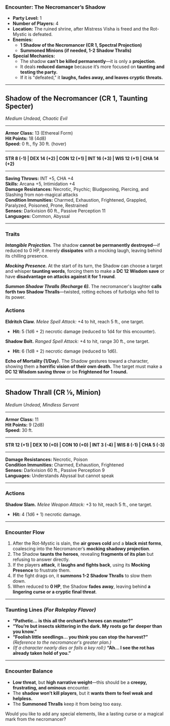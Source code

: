 ### **Encounter: The Necromancer’s Shadow**  
- **Party Level:** 1  
- **Number of Players:** 4  
- **Location:** The ruined shrine, after Mistress Visha is freed and the Rot-Mystic is defeated.  
- **Enemies:**  
  - **1 Shadow of the Necromancer (CR 1, Spectral Projection)**  
  - **Summoned Minions (if needed, 1-2 Shadow Thralls)**  
- **Special Mechanics:**  
  - The shadow **can’t be killed permanently**—it is only a **projection**.  
  - It deals **reduced damage** because it’s more focused on **taunting and testing the party.**  
  - If it is "defeated," it **laughs, fades away, and leaves cryptic threats.**  

---

## **Shadow of the Necromancer (CR 1, Taunting Specter)**  
*Medium Undead, Chaotic Evil*  
___  
**Armor Class:** 13 (Ethereal Form)  
**Hit Points:** 18 (4d8)  
**Speed:** 0 ft., fly 30 ft. (hover)  
___  
**STR 8 (-1) | DEX 14 (+2) | CON 12 (+1) | INT 16 (+3) | WIS 12 (+1) | CHA 14 (+2)**  
___  
**Saving Throws:** INT +5, CHA +4  
**Skills:** Arcana +5, Intimidation +4  
**Damage Resistances:** Necrotic, Psychic; Bludgeoning, Piercing, and Slashing from non-magical attacks  
**Condition Immunities:** Charmed, Exhaustion, Frightened, Grappled, Paralyzed, Poisoned, Prone, Restrained  
**Senses:** Darkvision 60 ft., Passive Perception 11  
**Languages:** Common, Abyssal  
___  
### **Traits**  
***Intangible Projection.*** The shadow **cannot be permanently destroyed**—if reduced to 0 HP, it merely **dissipates** with a mocking laugh, leaving behind its chilling presence.  

***Mocking Presence.*** At the start of its turn, the Shadow can choose a target and whisper **taunting words**, forcing them to make a **DC 12 Wisdom save** or have **disadvantage on attacks against it for 1 round**.  

***Summon Shadow Thralls (Recharge 6).*** The necromancer's laughter **calls forth two Shadow Thralls**—twisted, rotting echoes of furbolgs who fell to its power.  

### **Actions**  
**Eldritch Claw.** *Melee Spell Attack:* +4 to hit, reach 5 ft., one target.  
- **Hit:** 5 (1d6 + 2) necrotic damage (reduced to 1d4 for this encounter).  

**Shadow Bolt.** *Ranged Spell Attack:* +4 to hit, range 30 ft., one target.  
- **Hit:** 6 (1d8 + 2) necrotic damage (reduced to 1d6).  

**Echo of Mortality (1/Day).** The Shadow gestures toward a character, showing them a **horrific vision of their own death.** The target must make a **DC 12 Wisdom saving throw** or be **Frightened for 1 round.**  

---

## **Shadow Thrall (CR ⅛, Minion)**  
*Medium Undead, Mindless Servant*  
___  
**Armor Class:** 11  
**Hit Points:** 9 (2d8)  
**Speed:** 30 ft.  
___  
**STR 12 (+1) | DEX 10 (+0) | CON 10 (+0) | INT 3 (-4) | WIS 8 (-1) | CHA 5 (-3)**  
___  
**Damage Resistances:** Necrotic, Poison  
**Condition Immunities:** Charmed, Exhaustion, Frightened  
**Senses:** Darkvision 60 ft., Passive Perception 9  
**Languages:** Understands Abyssal but cannot speak  
___  
### **Actions**  
**Shadow Slam.** *Melee Weapon Attack:* +3 to hit, reach 5 ft., one target.  
- **Hit:** 4 (1d6 + 1) necrotic damage.  

---

### **Encounter Flow**  
1. After the Rot-Mystic is slain, the **air grows cold** and a **black mist forms**, coalescing into the Necromancer’s **mocking shadowy projection**.  
2. The Shadow **taunts the heroes**, revealing **fragments of its plan** but refusing to answer directly.  
3. If the players **attack**, it **laughs and fights back**, using its **Mocking Presence** to frustrate them.  
4. If the fight drags on, it **summons 1-2 Shadow Thralls** to slow them down.  
5. When reduced to **0 HP**, the Shadow **fades away**, leaving behind **a lingering curse or a cryptic final threat**.  

---

### **Taunting Lines** *(For Roleplay Flavor)*
- **“Pathetic... is this all the orchard’s heroes can muster?”**  
- **“You’re but insects skittering in the dark. My roots go far deeper than you know.”**  
- **“Foolish little seedlings… you think you can stop the harvest?”** *(Reference to the necromancer's greater plan.)*  
- *(If a character nearly dies or fails a key roll:)* **“Ah… I see the rot has already taken hold of you.”**  

---

### **Encounter Balance**
- **Low threat**, but **high narrative weight**—this should be a **creepy, frustrating, and ominous** encounter.  
- The **shadow won’t kill players**, but it **wants them to feel weak and helpless.**  
- The **Summoned Thralls** keep it from being too easy.  

Would you like to add any special elements, like a lasting curse or a magical mark from the necromancer?
